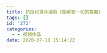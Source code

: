 ```yaml
---
title: 抗疫纪录片混剪《能解答一切的答案》
tags: []
id: '272'
categories:
  - - 视频作品
date: 2020-07-18 15:14:22
---
```

